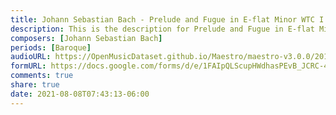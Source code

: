 ```yaml
---
title: Johann Sebastian Bach - Prelude and Fugue in E-flat Minor WTC I BWV 853 (5)
description: This is the description for Prelude and Fugue in E-flat Minor WTC I BWV 853 by Johann Sebastian Bach
composers: [Johann Sebastian Bach]
periods: [Baroque]
audioURL: https://OpenMusicDataset.github.io/Maestro/maestro-v3.0.0/2017/MIDI-Unprocessed_047_PIANO047_MID--AUDIO-split_07-06-17_Piano-e_2-04_wav--3.midi
formURL: https://docs.google.com/forms/d/e/1FAIpQLScupHWdhasPEvB_JCRC-431WKjfXAfRiZn9oMJKIyjSxBGbbA/viewform
comments: true
share: true
date: 2021-08-08T07:43:13-06:00
---
```

